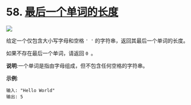 # 58. [最后一个单词的长度](https://leetcode-cn.com/problems/length-of-last-word/description/)
![](https://img.shields.io/badge/Difficulty-Easy-green.svg)

给定一个仅包含大小写字母和空格 `' '` 的字符串，返回其最后一个单词的长度。

如果不存在最后一个单词，请返回 `0 `。

**说明**:一个单词是指由字母组成，但不包含任何空格的字符串。

**示例**:
```
输入: "Hello World"
输出: 5

```